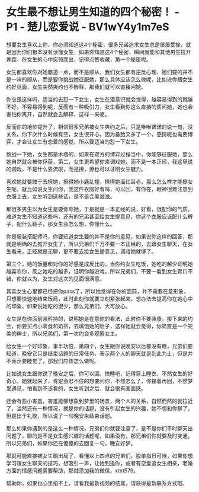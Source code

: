 # 女生最不想让男生知道的四个秘密！ - P1 - 楚儿恋爱说 - BV1wY4y1m7eS

想要女生喜欢上你，你必须知道这4个秘密，很多兄弟追求女生总是屡屡受挫，就是因为你们根本没有读懂女生，如果你知道这4个秘密，瞬间就能和其他男生拉开差距，在女生的心中突领而出，记得点赞收藏，第一个秘密呢。

女生都喜欢你对她霸道一点，而不是顺从，我们女生都有逆反心理，她们要的并不是一味的顺从，而是要你挑战她征服她，那么具体应该怎么做呢，比如说你跟女生约好见面，女生突然爽约也不解释，那我们就可以直接问她。

你总是这样吗，适当的去怼一下女生，女生在潜意识就会觉得，越容易得到的就越不好，不容易得到呢，反而有一种吸引力，女生看到你这么直接的质问她，她也会害怕你离开，自然就会去解释，这样一来呢。

反而你的地位提升了，相信很多兄弟被女生爽约之后，只是唯唯诺诺的说一句，没关系，你下次什么时候有空，女生很开心，因为备胎又多了一个，感情呢也需要博弈，才会让女生有恋爱的感觉，所以要适当的怼一下女生。

挑战一下她，女生都是木墙的，如果在双方的博弈过程当中，你能够征服她，那么她自然就会被你俘获，第二，女生更希望你来调戏她，而不是一本正经，我这里说的调戏，不是什么耍流氓，而是撩，撩也可以证明女生魅力。

喜欢她就要敢于去撩她，撩得她小鹿乱撞，撩得她面红耳赤，那么怎么样才能撩女生呢，就比如说女生问你，我这件衣服好看吗，可以回，有你在，眼神很难注意到衣服上去，女生听到这些话，是不是会美滋滋。

那很多男生以为女生是要你夸她，于是就是一本正经的说，好看，很配你的气质，难道女生不知道这些吗，还有的兄弟甚至给女生提意见，你这个衣服应该配什么裤子，配什么鞋子，那女生会怎么想，你懂什么。

你是服装搭配师吗，你要知道女生要的并不是你的意见，如果说你这样的回答，那就是明确的去推开女生了，所以兄弟们千万不要一本正经的，去跟女生聊天，在女生看来，正经就是无聊，更不要去给女生提意见，调戏她就够了。

第三个，她的饭量和对你的好感是成反比的，当你约女生吃饭，她吃的越少证明她越喜欢你，反之她吃的越多，证明你越没戏，所以兄弟们，不要一看到女生胃口不错，你就以为，女生对这次的见面很满意。

其实女生心里都已经把你pass了，所以她觉得在你的面前，并不需要在意形象，只想要快速地结束饭局，此时此刻你就要立刻紧张起来，想办法去提高你在她心中的印象，如果说她吃的很少，那么兄弟们，大可放心。

女生是在你面前装矜持的，说明她是在意你的看法，此时你不要装傻，接下来的约会，你要买点小零食和奶茶，去填饱她的肚子，这样她就会觉得，你简直是一个完美的绅士，所以兄弟们，第一次约会多观察女生。

给女生一个好印象，事半功倍，第四个，女生跟你说晚安以后都没有睡，兄弟们要知道，晚安它只是结束话题的日常任务，表示两个人的聊天就是到此为止，但是并不表示要睡觉了，那我们应该怎么做呢。

比如说女生跟你说了晚安之后，你可以回，快睡吧，记得穿上睡衣，不然女生的好奇心，她就起来了，肯定会忍不住的想要问你，不然怎么了，你接着再回，不然梦里遇见，怕看到不该看的，女生听到之后，就会很有画面感。

还会有些小害羞，害羞能够想象到梦里的场景，两个人的关系，自然而然的就拉近了，当然还有一种情况，就是你的话题，没有引起女生的兴趣，她不想和你聊了，但是出于礼貌，所以说了一句晚安来结束话题。

那么如果你遇到的是这么一种情况，兄弟们你就要注意了，是不是你们平时聊天出问题了，聊的是不是女生感兴趣的话题呢，如果没有，那兄弟们你就要及时变通，所以兄弟们，如果你还在傻傻的去回复一句，晚安好梦。

那就可能直接被女生踢出局了，看懂以上四点的兄弟们，脱单指日可待，如果你想学习跟女生聊天的技巧，想吸引一声，让她到追你，或者有恋爱追女生相亲，老婚方面的情感问题需要帮助，那就添加我的微信，xtxt579。

帮助你，如果也心里掐不上，请看我最新视频的结尾，请获得最新联系方式哦。
